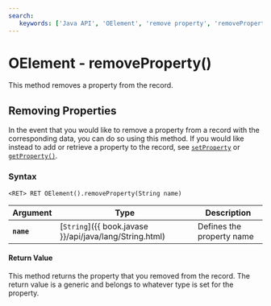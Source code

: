 ```yaml
---
search:
   keywords: ['Java API', 'OElement', 'remove property', 'removeProperty']
---
```


# OElement - removeProperty()

This method removes a property from the record.

## Removing Properties

In the event that you would like to remove a property from a record with the corresponding data, you can do so using this method.  If you would like instead to add or retrieve a property to the record, see [`setProperty`](setProperty.md) or [`getProperty()`](getProperty.md).

### Syntax

```
<RET> RET OElement().removeProperty(String name)
```

| Argument | Type | Description |
|---|---|---|
| **`name`** | [`String`]({{ book.javase }}/api/java/lang/String.html) | Defines the property name |

#### Return Value

This method returns the property that you removed from the record.  The return value is a generic and belongs to whatever type is set for the property.

